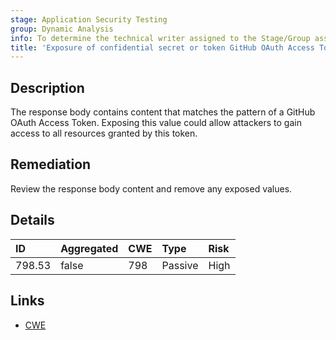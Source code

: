 ```yaml
---
stage: Application Security Testing
group: Dynamic Analysis
info: To determine the technical writer assigned to the Stage/Group associated with this page, see https://handbook.gitlab.com/handbook/product/ux/technical-writing/#assignments
title: 'Exposure of confidential secret or token GitHub OAuth Access Token'
---
```


## Description

The response body contains content that matches the pattern of a GitHub OAuth Access Token.
Exposing this value could allow attackers to gain access to all resources granted by this token.

## Remediation

Review the response body content and remove any exposed values.

## Details

| ID | Aggregated | CWE | Type | Risk |
|:---|:-----------|:----|:-----|:-----|
| 798.53 | false | 798 | Passive | High |

## Links

- [CWE](https://cwe.mitre.org/data/definitions/798.html)
